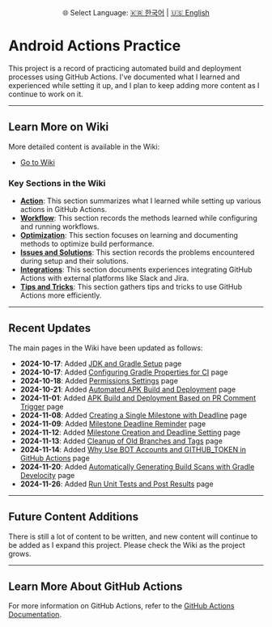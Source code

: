 <p align="center">
🌐 Select Language: 
  <a href="/README.md">🇰🇷 한국어</a> |
  <a href="/README_EN.md">🇺🇸 English</a> 
  <!-- <a href="/README_DE.md">🇩🇪 Deutsch</a> | 
  <a href="/README_ES.md">🇪🇸 Español</a> | 
  <a href="/README_FR.md">🇫🇷 Français</a> | 
  <a href="/README_JP.md">🇯🇵 日本語</a> | 
  <a href="/README_CN.md">🇨🇳 中文</a> -->
</p>

# Android Actions Practice

This project is a record of practicing automated build and deployment processes using GitHub Actions. I've documented what I learned and experienced while setting it up, and I plan to keep adding more content as I continue to work on it.

---

## Learn More on Wiki

More detailed content is available in the Wiki:

- [Go to Wiki](https://github.com/glossybigbro/android-actions-practice/wiki)

### Key Sections in the Wiki

- **[Action](https://github.com/glossybigbro/android-actions-practice/wiki/Action)**: This section summarizes what I learned while setting up various actions in GitHub Actions.
- **[Workflow](https://github.com/glossybigbro/android-actions-practice/wiki/Workflow)**: This section records the methods learned while configuring and running workflows.
- **[Optimization](https://github.com/glossybigbro/android-actions-practice/wiki/Optimization)**: This section focuses on learning and documenting methods to optimize build performance.
- **[Issues and Solutions](https://github.com/glossybigbro/android-actions-practice/wiki/Issues-and-Solutions)**: This section records the problems encountered during setup and their solutions.
- **[Integrations](https://github.com/glossybigbro/android-actions-practice/wiki/Integrations)**: This section documents experiences integrating GitHub Actions with external platforms like Slack and Jira.
- **[Tips and Tricks](https://github.com/glossybigbro/android-actions-practice/wiki/Tips-and-Tricks)**: This section gathers tips and tricks to use GitHub Actions more efficiently.

---

## Recent Updates

The main pages in the Wiki have been updated as follows:

- **2024-10-17**: Added [JDK and Gradle Setup](https://github.com/glossybigbro/android-actions-practice/wiki/JDK-및-Gradle-설정) page
- **2024-10-17**: Added [Configuring Gradle Properties for CI](https://github.com/glossybigbro/android-actions-practice/wiki/CI-환경을-위한-Gradle-속성-설정) page
- **2024-10-18**: Added [Permissions Settings](https://github.com/glossybigbro/android-actions-practice/wiki/Permissions-설정) page
- **2024-10-21**: Added [Automated APK Build and Deployment](https://github.com/glossybigbro/android-actions-practice/wiki/APK-빌드와-배포-자동화) page
- **2024-11-01**: Added [APK Build and Deployment Based on PR Comment Trigger](https://github.com/glossybigbro/android-actions-practice/wiki/PR-코멘트-트리거를-기반으로-APK-빌드-및-배포) page
- **2024-11-08**: Added [Creating a Single Milestone with Deadline](https://github.com/glossybigbro/android-actions-practice/wiki/단일-마일스톤-생성-및-기한-설정) page
- **2024-11-09**: Added [Milestone Deadline Reminder](https://github.com/glossybigbro/android-actions-practice/wiki/마일스톤-기한-알림) page
- **2024-11-12**: Added [Milestone Creation and Deadline Setting](https://github.com/glossybigbro/android-actions-practice/wiki/마일스톤-생성-및-기한-설정) page
- **2024-11-13**: Added [Cleanup of Old Branches and Tags](https://github.com/glossybigbro/android-actions-practice/wiki/오래된-브랜치-및-태그-정리) page
- **2024-11-14**: Added [Why Use BOT Accounts and GITHUB_TOKEN in GitHub Actions](https://github.com/glossybigbro/android-actions-practice/wiki/GitHub-Actions에서-봇(BOT)-계정과-GITHUB_TOKEN을-사용하는-이유) page
- **2024-11-20**: Added [Automatically Generating Build Scans with Gradle Develocity](https://github.com/glossybigbro/android-actions-practice/wiki/Gradle-Develocity를-활용한-Build-Scan-자동-생성) page
- **2024-11-26**: Added [Run Unit Tests and Post Results](https://github.com/glossybigbro/android-actions-practice/wiki/유닛-테스트-실행-및-결과-게시) page

---

## Future Content Additions

There is still a lot of content to be written, and new content will continue to be added as I expand this project. Please check the Wiki as the project grows.

---

## Learn More About GitHub Actions

For more information on GitHub Actions, refer to the [GitHub Actions Documentation](https://docs.github.com/en/actions).
